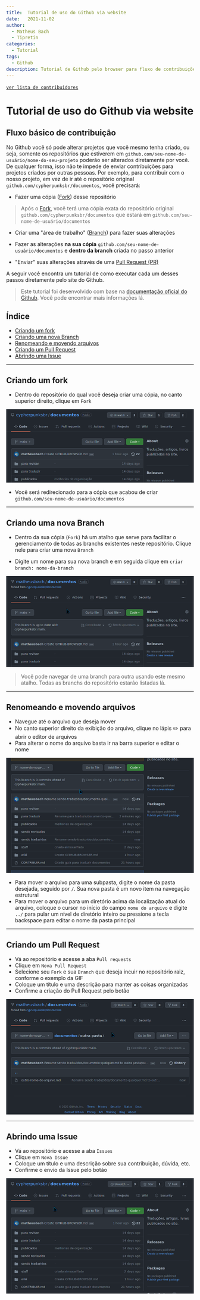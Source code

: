 ```yaml
---
title:  Tutorial de uso do Github via website 
date:   2021-11-02
author:
  - Matheus Bach
  - Tipretin
categories:
  - Tutorial
tags:
  - Github
description: Tutorial de Github pelo browser para fluxo de contribuições no repositório do Cypherpunks Brasil
---
```


[```ver lista de contribuidores```](/about/#contribuidores)

# Tutorial de uso do Github via website 

## Fluxo básico de contribuição
No Github você só pode alterar projetos que você mesmo tenha criado, ou seja, somente os repositórios que estiverem em ```github.com/seu-nome-de-usuário/nome-do-seu-projeto``` poderão ser alterados diretamente por você. De qualquer forma, isso não te impede de enviar contribuições para projetos criados por outras pessoas. Por exemplo, para contribuir com o nosso projeto, em vez de ir até o repositório original ```github.com/cypherpunksbr/documentos```, você precisará:

 - Fazer uma cópia ([Fork]) desse repositório
  > Após o [Fork], você terá uma cópia exata do repositório original ```github.com/cypherpunksbr/documentos``` que estará em ```github.com/seu-nome-de-usuário/documentos```

 - Criar uma "área de trabalho" ([Branch]) para fazer suas alterações

 - Fazer as alterações **na sua cópia** ```github.com/seu-nome-de-usuário/documentos``` e **dentro da branch** criada no passo anterior

 - "Enviar" suas alterações através de uma [Pull Request (PR)]

A seguir você encontra um tutorial de como executar cada um desses passos diretamente pelo site do Github.
> Este tutorial foi desenvolvido com base na [documentação oficial do Github]. Você pode encontrar mais informações lá.

## Índice
  - [Criando um fork]
  - [Criando uma nova Branch]
  - [Renomeando e movendo arquivos]
  - [Criando um Pull Request]
  - [Abrindo uma Issue]

---

## Criando um fork

- Dentro do repositório do qual você deseja criar uma cópia, no canto superior direito, clique em ```Fork```

![gif tutorial](../stuff/github-website-fork.gif)

- Você será redirecionado para a cópia que acabou de criar ```github.com/seu-nome-de-usuário/documentos```

---

## Criando uma nova Branch

- Dentro da sua cópia (```Fork```) há um atalho que serve para facilitar o gerenciamento de todas as branchs existentes neste repositório. Clique nele para criar uma nova ```Branch```

- Digite um nome para sua nova branch e em seguida clique em ```criar branch: nome-da-branch```

![gif tutorial](../stuff/github-website-new-branch.gif)

> Você pode navegar de uma branch para outra usando este mesmo atalho. Todas as branchs do repositório estarão listadas lá.
---

## Renomeando e movendo arquivos

- Navegue até o arquivo que deseja mover
- No canto superior direito da exibição do arquivo, clique no lápis :pencil2: para abrir o editor de arquivos
- Para alterar o nome do arquivo basta ir na barra superior e editar o nome

![gif tutorial](../stuff/github-website-rename-move.gif)

- Para mover o arquivo para uma subpasta, digite o nome da pasta desejada, seguido por ```/```. Sua nova pasta é um novo item na navegação estrutural
- Para mover o arquivo para um diretório acima da localização atual do arquivo, coloque o cursor no início do campo ```nome do arquivo``` e digite ```../``` para pular um nível de diretório inteiro ou pressione a tecla backspace para editar o nome da pasta principal

---

## Criando um Pull Request

- Vá ao repositório e acesse a aba ```Pull requests```
- Clique em ```Nova Pull Request```
- Selecione seu ```Fork``` e sua ```Branch``` que deseja incuir no repositório raiz, conforme o exemplo da GIF
- Coloque um título e uma descrição para manter as coisas organizadas
- Confirme a criação do Pull Request pelo botão 

![gif tutorial](../stuff/github-website-pull-request.gif)

---

## Abrindo uma Issue

- Vá ao repositório e acesse a aba ```Issues```
- Clique em ```Nova Issue```
- Coloque um título e uma descrição sobre sua contribuição, dúvida, etc.
- Confirme o envio da Issue pelo botão 

![gif tutorial](../stuff/github-website-issue.gif)

[Branch]:                          #criando-uma-nova-branch
[Fork]:                            #criando-um-fork
[Pull Request (PR)]:               #criando-um-pull-request
[documentação oficial do Github]:  https://docs.github.com/en/repositories/working-with-files
[Criando um fork]:                 #criando-um-fork
[Criando uma nova Branch]:         #criando-uma-nova-branch
[Renomeando e movendo arquivos]:   #renomeando-e-movendo-arquivos
[Criando um Pull Request]:         #criando-um-pull-request
[Abrindo uma Issue]:               #abrindo-uma-issue
